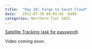 ```yaml
---
title:  "Day 20: Fargo to Saint Cloud"
date:   2022-07-20 09:05:02 -0400
categories: Northern Tier 2022
---
```


[Satellite Tracking (ask for password)](https://us0-share.explore.garmin.com/share/harveybarnhard)

Video coming soon.

<p style="text-align: center;"><div class='strava-embed-placeholder' data-embed-type='activity' data-embed-id='7502160021'></div><script src='https://strava-embeds.com/embed.js'></script></p>
